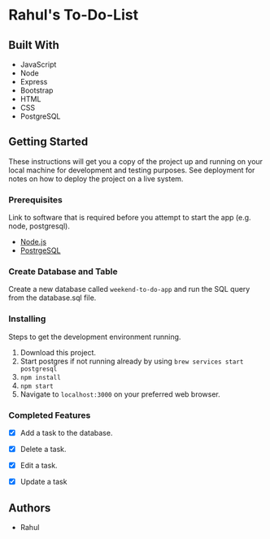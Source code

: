 # Rahul's To-Do-List

## Built With

- JavaScript
- Node
- Express
- Bootstrap
- HTML
- CSS
- PostgreSQL

## Getting Started

These instructions will get you a copy of the project up and running on your local machine for development and testing purposes. See deployment for notes on how to deploy the project on a live system.

### Prerequisites

Link to software that is required before you attempt to start the app (e.g. node, postgresql).

- [Node.js](https://nodejs.org/en/)
- [PostrgeSQL](https://www.postgresql.org/)

### Create Database and Table

Create a new database called `weekend-to-do-app` and run the SQL query from the database.sql file. 

### Installing

Steps to get the development environment running.

1. Download this project.
2. Start postgres if not running already by using `brew services start postgresql`
3. `npm install`
4. `npm start`
5. Navigate to `localhost:3000` on your preferred web browser.

### Completed Features

- [x] Add a task to the database.
- [x] Delete a task.
- [x] Edit a task.
- [x] Update a task 


## Authors

* Rahul
